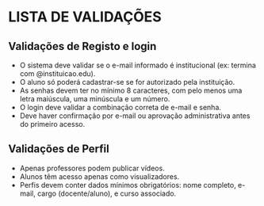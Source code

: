 # LISTA DE VALIDAÇÕES

## Validações de Registo e login
- O sistema deve validar se o e-mail informado é institucional (ex: termina com @instituicao.edu).
- O aluno só poderá cadastrar-se se for autorizado pela instituição.
- As senhas devem ter no mínimo 8 caracteres, com pelo menos uma letra maiúscula, uma minúscula e um número.
- O login deve validar a combinação correta de e-mail e senha.
- Deve haver confirmação por e-mail ou aprovação administrativa antes do primeiro acesso.

## Validações de Perfil
- Apenas professores podem publicar vídeos.
- Alunos têm acesso apenas como visualizadores.
- Perfis devem conter dados mínimos obrigatórios: nome completo, e-mail, cargo (docente/aluno), e curso associado.


